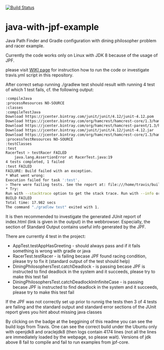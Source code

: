 [![Build Status](https://travis-ci.org/micwypych/java-with-jpf-example.svg?branch=master)](https://travis-ci.org/micwypych/java-with-jpf-example)

# java-with-jpf-example
Java Path Finder and Gradle configuration with dining philosopher problem and racer example.

Currently the code works only on Linux with JDK 8 because of the usage of JPF. 

please visit [WIKI page](https://github.com/micwypych/java-with-jpf-example/wiki) for instruction how to run the code
or investigate travis.yml script in this repository. 

After correct setup running ./gradlew test should result with running 4 test of which 1 test fails, cf. the following output:
``` bash
:compileJava
:processResources NO-SOURCE
:classes
:compileTestJava
Download https://jcenter.bintray.com/junit/junit/4.12/junit-4.12.pom
Download https://jcenter.bintray.com/org/hamcrest/hamcrest-core/1.3/hamcrest-core-1.3.pom
Download https://jcenter.bintray.com/org/hamcrest/hamcrest-parent/1.3/hamcrest-parent-1.3.pom
Download https://jcenter.bintray.com/junit/junit/4.12/junit-4.12.jar
Download https://jcenter.bintray.com/org/hamcrest/hamcrest-core/1.3/hamcrest-core-1.3.jar
:processTestResources NO-SOURCE
:testClasses
:test
RacerTest > testRacer FAILED
    java.lang.AssertionError at RacerTest.java:19
4 tests completed, 1 failed
:test FAILED
FAILURE: Build failed with an exception.
* What went wrong:
Execution failed for task ':test'.
> There were failing tests. See the report at: file:///home/travis/build/micwypych/java-with-jpf-example/build/reports/tests/test/index.html
* Try:
Run with --stacktrace option to get the stack trace. Run with --info or --debug option to get more log output.
BUILD FAILED
Total time: 17.982 secs
The command "./gradlew test" exited with 1.
```

It is then recommended to investigate the generated JUnit report of index.html (link is given in the output) in the webbrowser. 
Especially, the section of Standard Output contains useful info generated by the JPF. 


There are currently 4 test in the project:
  - AppTest.testAppHasGreeting - should always pass and if it fails something is wrong with gradle or java
  - RacerTest.testRacer - is failing becase JPF found racing condition, please try to fix it (standard output of the test should help)
  - DiningPhilosophersTest.catchDeadlock - is passing becase JPF is instructed to find deadlock in the system and it succeeds, please try to make this test fail 
  - DiningPhilosophersTest.catchDeadlockInInfiniteCase - is passing becase JPF is instructed to find deadlock in the system and it succeeds, please try to make this test fail


If the JPF was not correctly set up prior to runnig the tests then 3 of 4 tests are failing and the standard output and standard error sections of the JUnit report gives you hint about missing java classes

By clicking on the badge at the beggining of this readme you can see the build logs from Travis. One can see the correct build under the Ubuntu only with openjdk8 and oraclejdk8 (then logs contain 4174 lines (not all the lines are immediately loaded by the webpage, so please wait). Versions of jdk above 8 fail to compile and fail to run examples from jpf-core.
